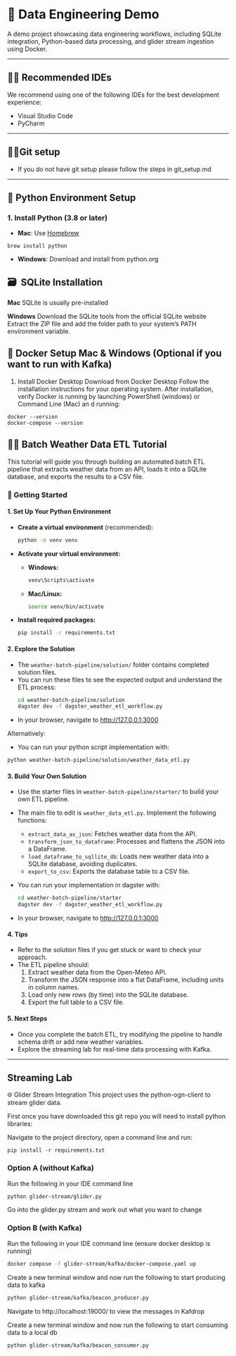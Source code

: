 # 🚀 Data Engineering Demo

A demo project showcasing data engineering workflows, including SQLite integration, Python-based data processing, and glider stream ingestion using Docker.

---

## 🧑‍💻 Recommended IDEs

We recommend using one of the following IDEs for the best development experience:

- Visual Studio Code
- PyCharm

---

## 🧑‍💻Git setup
- If you do not have git setup please follow the steps in git_setup.md
---

## 🐍 Python Environment Setup

### 1. Install Python (3.8 or later)

- **Mac**: Use [Homebrew](https://brew.sh/)
```
brew install python
  ```

- **Windows**: Download and install from python.org


## 🗃  ️ SQLite Installation
**Mac**
SQLite is usually pre-installed


**Windows**
Download the SQLite tools from the official SQLite website
Extract the ZIP file and add the folder path to your system’s PATH environment variable.


## 🐳 Docker Setup Mac & Windows (Optional if you want to run with Kafka)
1. Install Docker Desktop
Download from Docker Desktop
Follow the installation instructions for your operating system.
After installation, verify Docker is running by launching PowerShell (windows) or Command Line (Mac) an d running:
```commandline
docker --version
docker-compose --version

```



## 🧑‍💻 Batch Weather Data ETL Tutorial

This tutorial will guide you through building an automated batch ETL pipeline that extracts weather data from an API, loads it into a SQLite database, and exports the results to a CSV file.

### 🏁 Getting Started

#### 1. Set Up Your Python Environment

- **Create a virtual environment** (recommended):
  ```bash
  python -m venv venv
  ```
- **Activate your virtual environment:**
  - **Windows:**
    ```bash
    venv\Scripts\activate
    ```
  - **Mac/Linux:**
    ```bash
    source venv/bin/activate
    ```

- **Install required packages:**
  ```bash
  pip install -r requirements.txt
   ```

#### 2. Explore the Solution

- The `weather-batch-pipeline/solution/` folder contains completed solution files.
- You can run these files to see the expected output and understand the ETL process:
  ```bash
  cd weather-batch-pipeline/solution
  dagster dev -f dagster_weather_etl_workflow.py
 - In your browser, navigate to http://127.0.0.1:3000
 
Alternatively:
 - You can run your python script implementation with:
  ```bash
  python weather-batch-pipeline/solution/weather_data_etl.py
  ```

#### 3. Build Your Own Solution

- Use the starter files in `weather-batch-pipeline/starter/` to build your own ETL pipeline.
- The main file to edit is `weather_data_etl.py`. Implement the following functions:
  - `extract_data_as_json`: Fetches weather data from the API.
  - `transform_json_to_dataframe`: Processes and flattens the JSON into a DataFrame.
  - `load_dataframe_to_sqllite_db`: Loads new weather data into a SQLite database, avoiding duplicates.
  - `export_to_csv`: Exports the database table to a CSV file.

- You can run your implementation in dagster with:
  ```bash
  cd weather-batch-pipeline/starter
  dagster dev -f dagster_weather_etl_workflow.py
  ```
- In your browser, navigate to http://127.0.0.1:3000



#### 4. Tips

- Refer to the solution files if you get stuck or want to check your approach.
- The ETL pipeline should:
  1. Extract weather data from the Open-Meteo API.
  2. Transform the JSON response into a flat DataFrame, including units in column names.
  3. Load only new rows (by time) into the SQLite database.
  4. Export the full table to a CSV file.

#### 5. Next Steps

- Once you complete the batch ETL, try modifying the pipeline to handle schema drift or add new weather variables.
- Explore the streaming lab for real-time data processing with Kafka.

---




## Streaming Lab
🌐 Glider Stream Integration
This project uses the python-ogn-client to stream glider data.

First once you have downloaded this git repo you will need to install python libraries:

Navigate to the project directory, open a command line and run:
```commandline
pip install -r requirements.txt
```

### Option A (without Kafka)
Run the following in your IDE command line
```bash
python glider-stream/glider.py
```
Go into the glider.py stream and work out what you want to change


### Option B (with Kafka)
Run the following in your IDE command line (ensure docker desktop is running)
```bash
docker compose -f glider-stream/kafka/docker-compose.yaml up
```
Create a new terminal window and now run the following to start producing data to kafka
```bash
python glider-stream/kafka/beacon_producer.py
```
Navigate to http://localhost:19000/ to view the messages in Kafdrop


Create a new terminal window and now run the following to start consuming data to a local db
```bash
python glider-stream/kafka/beacon_consumer.py
```